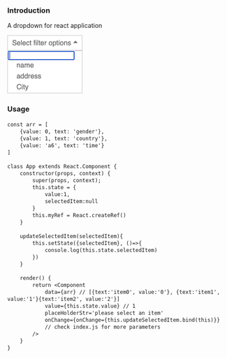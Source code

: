 
### Introduction
A dropdown for react application

![preview](src/example.png)

### Usage
    const arr = [
        {value: 0, text: 'gender'},
        {value: 1, text: 'country'},
        {value: 'a6', text: 'time'}
    ]

    class App extends React.Component {
        constructor(props, context) {
            super(props, context);
            this.state = {
                value:1, 
                selectedItem:null
            }
            this.myRef = React.createRef()
        }
        
        updateSelectedItem(selectedItem){
            this.setState({selectedItem}, ()=>{
                console.log(this.state.selectedItem)
            })
        }
    
        render() {
            return <Component 
                data={arr} // [{text:'item0', value:'0'}, {text:'item1', value:'1'}{text:'item2', value:'2'}]
                value={this.state.value} // 1
                placeHolderStr='please select an item'
                onChange={onChange={this.updateSelectedItem.bind(this)}}
                // check index.js for more parameters
            />
        }
    }

